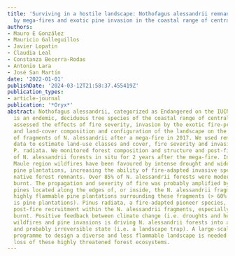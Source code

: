 ```yaml
---
title: 'Surviving in a hostile landscape: Nothofagus alessandrii remnant forests threatened
  by mega-fires and exotic pine invasion in the coastal range of central Chile'
authors:
- Mauro E González
- Mauricio Galleguillos
- Javier Lopatin
- Claudia Leal
- Constanza Becerra-Rodas
- Antonio Lara
- José San Martı́n
date: '2022-01-01'
publishDate: '2024-03-12T21:58:37.455419Z'
publication_types:
- article-journal
publication: '*Oryx*'
abstract: Nothofagus alessandrii, categorized as Endangered on the IUCN Red List,
  is an endemic, deciduous tree species of the coastal range of central Chile. We
  assessed the effects of fire severity, invasion by the exotic fire-prone Pinus radiata,
  and land-cover composition and configuration of the landscape on the resilience
  of fragments of N. alessandrii after a mega-fire in 2017. We used remote sensing
  data to estimate land-use classes and cover, fire severity and invasion cover of
  P. radiata. We monitored forest composition and structure and post-fire responses
  of N. alessandrii forests in situ for 2 years after the mega-fire. In the coastal
  Maule region wildfires have been favoured by intense drought and widespread exotic
  pine plantations, increasing the ability of fire-adapted invasive species to colonize
  native forest remnants. Over 85% of N. alessandrii forests were moderately or severely
  burnt. The propagation and severity of fire was probably amplified by the exotic
  pines located along the edges of, or inside, the N. alessandrii fragments and the
  highly flammable pine plantations surrounding these fragments (> 60% of land use
  is pine plantations). Pinus radiata, a fire-adapted pioneer species, showed strong
  post-fire recruitment within the N. alessandrii fragments, especially those severely
  burnt. Positive feedback between climate change (i.e. droughts and heat waves),
  wildfires and pine invasions is driving N. alessandrii forests into an undesirable
  and probably irreversible state (i.e. a landscape trap). A large-scale restoration
  programme to design a diverse and less flammable landscape is needed to avoid the
  loss of these highly threatened forest ecosystems.
---
```

